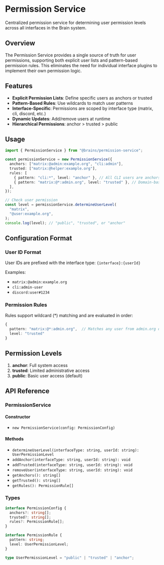 # Permission Service

Centralized permission service for determining user permission levels across all interfaces in the Brain system.

## Overview

The Permission Service provides a single source of truth for user permissions, supporting both explicit user lists and pattern-based permission rules. This eliminates the need for individual interface plugins to implement their own permission logic.

## Features

- **Explicit Permission Lists**: Define specific users as anchors or trusted
- **Pattern-Based Rules**: Use wildcards to match user patterns
- **Interface-Specific**: Permissions are scoped by interface type (matrix, cli, discord, etc.)
- **Dynamic Updates**: Add/remove users at runtime
- **Hierarchical Permissions**: anchor > trusted > public

## Usage

```typescript
import { PermissionService } from "@brains/permission-service";

const permissionService = new PermissionService({
  anchors: ["matrix:@admin:example.org", "cli:admin"],
  trusted: ["matrix:@helper:example.org"],
  rules: [
    { pattern: "cli:*", level: "anchor" }, // All CLI users are anchors
    { pattern: "matrix:@*:admin.org", level: "trusted" }, // Domain-based trust
  ],
});

// Check user permission
const level = permissionService.determineUserLevel(
  "matrix",
  "@user:example.org",
);
console.log(level); // "public", "trusted", or "anchor"
```

## Configuration Format

### User ID Format

User IDs are prefixed with the interface type: `{interface}:{userId}`

Examples:

- `matrix:@admin:example.org`
- `cli:admin-user`
- `discord:user#1234`

### Permission Rules

Rules support wildcard (\*) matching and are evaluated in order:

```typescript
{
  pattern: "matrix:@*:admin.org",  // Matches any user from admin.org domain
  level: "trusted"
}
```

## Permission Levels

1. **anchor**: Full system access
2. **trusted**: Limited administrative access
3. **public**: Basic user access (default)

## API Reference

### PermissionService

#### Constructor

- `new PermissionService(config: PermissionConfig)`

#### Methods

- `determineUserLevel(interfaceType: string, userId: string): UserPermissionLevel`
- `addAnchor(interfaceType: string, userId: string): void`
- `addTrusted(interfaceType: string, userId: string): void`
- `removeUser(interfaceType: string, userId: string): void`
- `getAnchors(): string[]`
- `getTrusted(): string[]`
- `getRules(): PermissionRule[]`

### Types

```typescript
interface PermissionConfig {
  anchors?: string[];
  trusted?: string[];
  rules?: PermissionRule[];
}

interface PermissionRule {
  pattern: string;
  level: UserPermissionLevel;
}

type UserPermissionLevel = "public" | "trusted" | "anchor";
```
